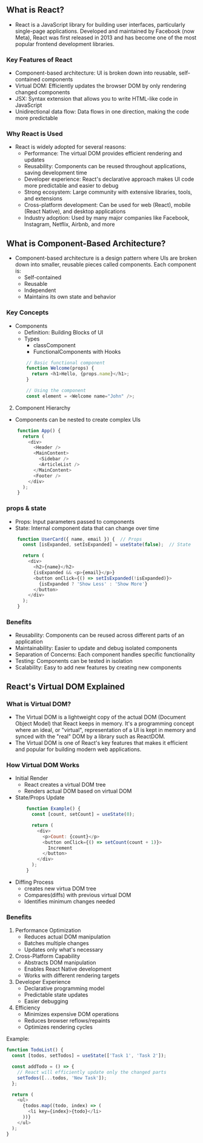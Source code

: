 ## What is React?
- React is a JavaScript library for building user interfaces, particularly single-page applications. Developed and maintained by Facebook (now Meta), React was first released in 2013 and has become one of the most popular frontend development libraries.

### Key Features of React
- Component-based architecture: UI is broken down into reusable, self-contained components
- Virtual DOM: Efficiently updates the browser DOM by only rendering changed components
- JSX: Syntax extension that allows you to write HTML-like code in JavaScript
- Unidirectional data flow: Data flows in one direction, making the code more predictable
### Why React is Used
- React is widely adopted for several reasons:
    - Performance: The virtual DOM provides efficient rendering and updates
    - Reusability: Components can be reused throughout applications, saving development time
    - Developer experience: React's declarative approach makes UI code more predictable and easier to debug
    - Strong ecosystem: Large community with extensive libraries, tools, and extensions
    - Cross-platform development: Can be used for web (React), mobile (React Native), and desktop applications
    - Industry adoption: Used by many major companies like Facebook, Instagram, Netflix, Airbnb, and more

## What is Component-Based Architecture?
- Component-based architecture is a design pattern where UIs are broken down into smaller, reusable pieces called components. Each component is:
    - Self-contained
    - Reusable
    - Independent
    - Maintains its own state and behavior
### Key Concepts
- Components
    - Definition: Building Blocks of UI
    - Types
        - classComponent
        - FunctionalComponents with Hooks
    ```js
        // Basic functional component
        function Welcome(props) {
          return <h1>Hello, {props.name}</h1>;
        }

        // Using the component
        const element = <Welcome name="John" />;
    ```    
2. Component Hierarchy
- Components can be nested to create complex UIs
```js
    function App() {
      return (
        <div>
          <Header />
          <MainContent>
            <Sidebar />
            <ArticleList />
          </MainContent>
          <Footer />
        </div>
      );
    }
```
### props & state
- Props: Input parameters passed to components
- State: Internal component data that can change over time
```js
    function UserCard({ name, email }) {  // Props
      const [isExpanded, setIsExpanded] = useState(false);  // State

      return (
        <div>
          <h2>{name}</h2>
          {isExpanded && <p>{email}</p>}
          <button onClick={() => setIsExpanded(!isExpanded)}>
            {isExpanded ? 'Show Less' : 'Show More'}
          </button>
        </div>
      );
    }
```
### Benefits
- Reusability: Components can be reused across different parts of an application
- Maintainability: Easier to update and debug isolated components
- Separation of Concerns: Each component handles specific functionality
- Testing: Components can be tested in isolation
- Scalability: Easy to add new features by creating new components

## React's Virtual DOM Explained
### What is Virtual DOM?
- The Virtual DOM is a lightweight copy of the actual DOM (Document Object Model) that React keeps in memory. It's a programming concept where an ideal, or "virtual", representation of a UI is kept in memory and synced with the "real" DOM by a library such as ReactDOM.
- The Virtual DOM is one of React's key features that makes it efficient and popular for building modern web applications.

### How Virtual DOM Works
- Initial Render
    - React creates a virtual DOM tree
    - Renders actual DOM based on virtual DOM
- State/Props Update
    ```js
        function Example() {
          const [count, setCount] = useState(0);

          return (
            <div>
              <p>Count: {count}</p>
              <button onClick={() => setCount(count + 1)}>
                Increment
              </button>
            </div>
          );
        }
    ```
- Diffing Process
    - creates new virtua DOM tree
    - Compares(diffs) with previous virtual DOM
    - Identifies minimum changes needed
### Benefits
1. Performance Optimization
    - Reduces actual DOM manipulation
    - Batches multiple changes
    - Updates only what's necessary
2. Cross-Platform Capability
    - Abstracts DOM manipulation
    - Enables React Native development
    - Works with different rendering targets
3. Developer Experience
    - Declarative programming model
    - Predictable state updates
    - Easier debugging
4. Efficiency
    - Minimizes expensive DOM operations
    - Reduces browser reflows/repaints
    - Optimizes rendering cycles

Example:
```js
function TodoList() {
  const [todos, setTodos] = useState(['Task 1', 'Task 2']);

  const addTodo = () => {
    // React will efficiently update only the changed parts
    setTodos([...todos, 'New Task']);
  };

  return (
    <ul>
      {todos.map((todo, index) => (
        <li key={index}>{todo}</li>
      ))}
    </ul>
  );
}
```